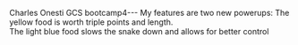 Charles Onesti GCS bootcamp4---
My features are two new powerups:
The yellow food is worth triple points and length.  
The light blue food slows the snake down and allows for better control
